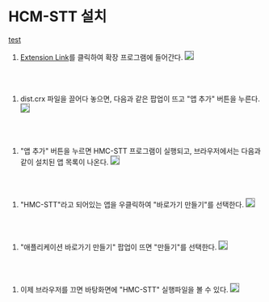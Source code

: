 # HCM-STT 설치
[test](https://naver.com)
1. [Extension Link](chrome://extensions)를 클릭하여 확장 프로그램에 들어간다.
<image src="https://user-images.githubusercontent.com/57250163/68010188-48b4a300-fcc7-11e9-8e3f-b2d5280b40af.PNG" style="border: 1px solid gray;"></image>
<br>
<br>

1. dist.crx 파일을 끌어다 놓으면, 다음과 같은 팝업이 뜨고 "앱 추가" 버튼을 누른다.
<image src="https://user-images.githubusercontent.com/57250163/68012183-b0212180-fccc-11e9-87d2-6e271dbefd9b.png" style="border: 1px solid gray;"></image>
<br>
<br>

1. "앱 추가" 버튼을 누르면 HMC-STT 프로그램이 실행되고, 브라우저에서는 다음과 같이 설치된 앱 목록이 나온다.
<image src="https://user-images.githubusercontent.com/57250163/68011197-00e34b00-fcca-11e9-98ce-bb76780f746d.PNG" style="border: 1px solid gray;"></image>
<br>
<br>

1. "HMC-STT"라고 되어있는 앱을 우클릭하여 "바로가기 만들기"를 선택한다.
<image src="https://user-images.githubusercontent.com/57250163/68011470-c75f0f80-fcca-11e9-8178-5320c24c9cba.png" style="border: 1px solid gray;"></image>
<br>
<br>

1. "애플리케이션 바로가기 만들기" 팝업이 뜨면 "만들기"를 선택한다.
<image src="https://user-images.githubusercontent.com/57250163/68011527-e8276500-fcca-11e9-9a99-702b27ad86a8.PNG" style="border: 1px solid gray;"></image>
<br>
<br>

1. 이제 브라우저를 끄면 바탕화면에 "HMC-STT" 실행파일을 볼 수 있다.
<image src="https://user-images.githubusercontent.com/57250163/68011642-2d4b9700-fccb-11e9-9e85-46ab1265dbdf.PNG" style="border: 1px solid gray;"></image>
<br>
<br>
